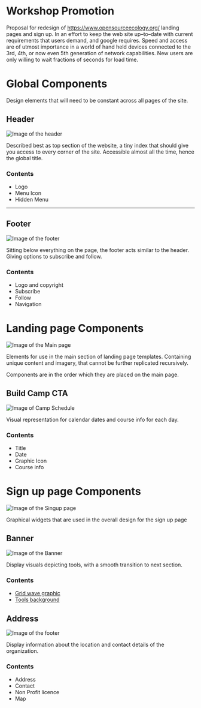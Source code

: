 # Workshop Promotion
Proposal for redesign of https://www.opensourceecology.org/ landing pages and sign up. In an effort to keep the web site up–to–date with current requirements that users demand, and google requires. Speed and access are of utmost importance in a world of hand held devices connected to the 3rd, 4th, or now even 5th generation of network capabilities. New users are only willing to wait fractions of seconds for load time.


# Global Components
Design elements that will need to be constant across all pages of the site.

## Header
<p align="center" style="display: block; background-color: #efefef;">

![Image of the header](https://github.com/shaunmac/workshop-promotion/blob/master/images/header.jpg "Logo to the left menu icon to the right")

</p>

Described best as top section of the website, a tiny index that should give you access to every corner of the site. Accessible almost all the time, hence the global title.

### Contents
- Logo
- Menu Icon
- Hidden Menu

---

## Footer
![Image of the footer](https://github.com/shaunmac/workshop-promotion/blob/master/images/footer.jpg "Logo top links below")

Sitting below everything on the page, the footer acts similar to the header. Giving options to subscribe and follow.

### Contents
- Logo and copyright
- Subscribe
- Follow
- Navigation


# Landing page Components

![Image of the Main page](https://github.com/shaunmac/workshop-promotion/blob/master/images/overview_landing.jpg "Over view of landing page")

Elements for use in the main section of landing page templates. Containing unique content and imagery, that cannot be further replicated recursively.

Components are in the order which they are placed on the main page.

## Build Camp CTA
![Image of Camp Schedule](https://github.com/shaunmac/workshop-promotion/blob/master/images/content_buildcamp.jpg "Over view of signup page")

Visual representation for calendar dates and course info for each day.

### Contents
- Title
- Date
- Graphic Icon
- Course info


# Sign up page Components
![Image of the Singup page](https://github.com/shaunmac/workshop-promotion/blob/master/images/overview_signup.jpg "Over view of signup page")

Graphical widgets that are used in the overall design for the sign up page

## Banner
![Image of the Banner](https://github.com/shaunmac/workshop-promotion/blob/master/images/content_banner.jpg "Logo top")

Display visuals depicting tools, with a smooth transition to next section.

### Contents
- [Grid wave graphic ](https://graphicriver.net/item/gradient-network-wave-backgrounds/20262014?utm_source=Iterable&utm_medium=email&utm_campaign=market_email_blast_m_ffom_engaged_jan5_2021)
- [Tools background](https://unsplash.com/photos/NL_DF0Klepc)

## Address

![Image of the footer](https://github.com/shaunmac/workshop-promotion/blob/master/images/content_address.jpg "Logo top")


Display information about the location and contact details of the organization.

### Contents
- Address
- Contact
- Non Profit licence
- Map



